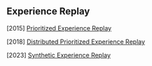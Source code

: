 ## Experience Replay

[2015] [Prioritized Experience Replay](https://arxiv.org/abs/1511.05952)

[2018] [Distributed Prioritized Experience Replay](https://arxiv.org/abs/1803.00933)

[2023] [Synthetic Experience Replay](https://arxiv.org/abs/2303.06614)